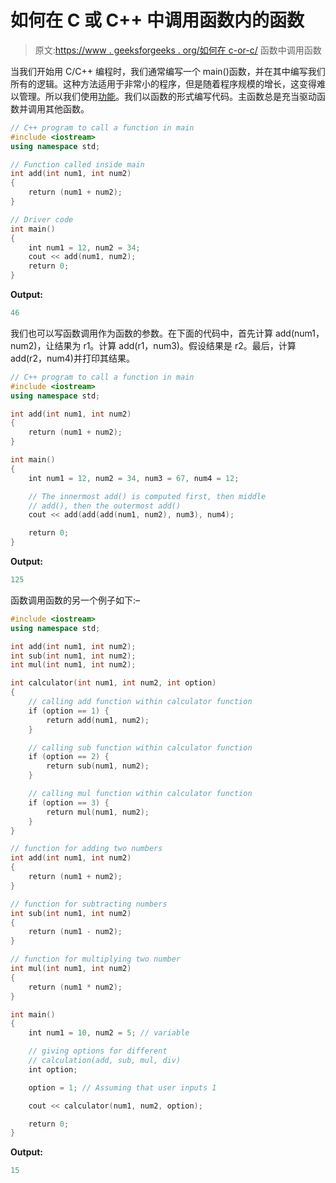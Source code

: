 # 如何在 C 或 C++ 中调用函数内的函数

> 原文:[https://www . geeksforgeeks . org/如何在 c-or-c/](https://www.geeksforgeeks.org/how-to-call-function-within-function-in-c-or-c/) 函数中调用函数

当我们开始用 C/C++ 编程时，我们通常编写一个 main()函数，并在其中编写我们所有的逻辑。这种方法适用于非常小的程序，但是随着程序规模的增长，这变得难以管理。所以我们使用[功能](https://www.geeksforgeeks.org/functions-in-c/)。我们以函数的形式编写代码。主函数总是充当驱动函数并调用其他函数。

```cpp
// C++ program to call a function in main
#include <iostream>
using namespace std;

// Function called inside main
int add(int num1, int num2)
{
    return (num1 + num2);
}

// Driver code
int main()
{
    int num1 = 12, num2 = 34;
    cout << add(num1, num2);
    return 0;
}
```

**Output:**

```cpp
46

```

我们也可以写函数调用作为函数的参数。在下面的代码中，首先计算 add(num1，num2)，让结果为 r1。计算 add(r1，num3)。假设结果是 r2。最后，计算 add(r2，num4)并打印其结果。

```cpp
// C++ program to call a function in main
#include <iostream>
using namespace std;

int add(int num1, int num2)
{
    return (num1 + num2);
}

int main()
{
    int num1 = 12, num2 = 34, num3 = 67, num4 = 12;

    // The innermost add() is computed first, then middle
    // add(), then the outermost add()
    cout << add(add(add(num1, num2), num3), num4);

    return 0;
}
```

**Output:**

```cpp
125

```

函数调用函数的另一个例子如下:–

```cpp
#include <iostream>
using namespace std;

int add(int num1, int num2);
int sub(int num1, int num2);
int mul(int num1, int num2);

int calculator(int num1, int num2, int option)
{
    // calling add function within calculator function
    if (option == 1) {
        return add(num1, num2); 
    }

    // calling sub function within calculator function
    if (option == 2) {
        return sub(num1, num2); 
    }

    // calling mul function within calculator function
    if (option == 3) {
        return mul(num1, num2); 
    }    
}

// function for adding two numbers
int add(int num1, int num2) 
{
    return (num1 + num2);
}

// function for subtracting numbers
int sub(int num1, int num2) 
{
    return (num1 - num2);
}

// function for multiplying two number
int mul(int num1, int num2) 
{
    return (num1 * num2);
}

int main()
{
    int num1 = 10, num2 = 5; // variable

    // giving options for different 
    // calculation(add, sub, mul, div)
    int option;

    option = 1; // Assuming that user inputs 1

    cout << calculator(num1, num2, option);

    return 0;
}
```

**Output:**

```cpp
15

```